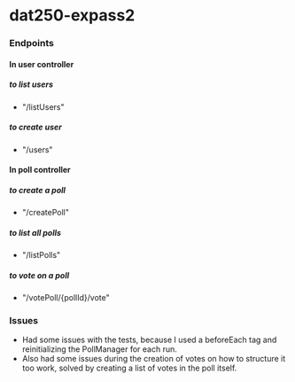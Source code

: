 # dat250-expass2

### Endpoints
#### In user controller
##### to list users
- "/listUsers"

##### to create user
- "/users"

#### In poll controller
##### to create a poll
- "/createPoll"

##### to list all polls
- "/listPolls"

##### to vote on a poll
- "/votePoll/{pollId}/vote"

### Issues
- Had some issues with the tests, because I used a beforeEach tag and reinitializing the PollManager for each run. <br />
- Also had some issues during the creation of votes on how to structure it too work, solved by creating a list of votes in the poll itself. 